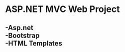 # ASP.NET MVC Web Project 
 
-Asp.net                                                                                                                                                                                                                              
-Bootstrap                                                                                                                                                                                                                            
-HTML Templates                                                                                                                                                                                                                             
-
